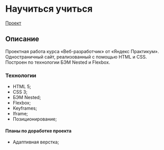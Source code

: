 # Научиться учиться
[Проект](https://sdlmdev.github.io/how-to-learn/)

## Описание
Проектная работа курса «Веб-разработчик» от «Яндекс Практикум».
Одностраничный сайт, реализованный с помощью HTML и CSS. Построен по технологии БЭМ Nested и Flexbox.

### Технологии
* HTML 5;
* CSS 3;
* БЭМ Nested;
* Flexbox;
* Keyframes;
* Iframe;
* Позиционирование;

#### Планы по доработке проекта
* Адаптивная верстка;

